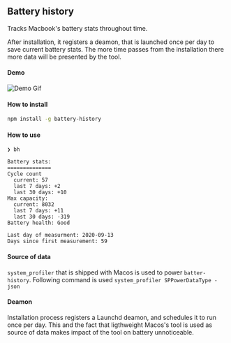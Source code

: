 ## Battery history

Tracks Macbook's battery stats throughout time.

After installation, it registers a deamon, that is launched once per day to save current battery stats. The more time passes from the installation there more data will be presented by the tool. 

#### Demo
![Demo Gif](https://chmurson.github.io/battery-history/demo.gif)

#### How to install

```bash
npm install -g battery-history
```

#### How to use

```
❯ bh

Battery stats:
==============
Cycle count
  current: 57
  last 7 days: +2
  last 30 days: +10
Max capacity:
  current: 8032
  last 7 days: +11
  last 30 days: -319
Battery health: Good

Last day of measurment: 2020-09-13
Days since first measurement: 59

```

#### Source of data

 `system_profiler` that is shipped with Macos is used to power `batter-history`. Following command is used `system_profiler SPPowerDataType -json`

#### Deamon

Installation process registers a Launchd deamon, and schedules it to run once per day. This and the fact that ligthweight Macos's tool is used as source of data makes impact of the tool on battery unnoticeable.

